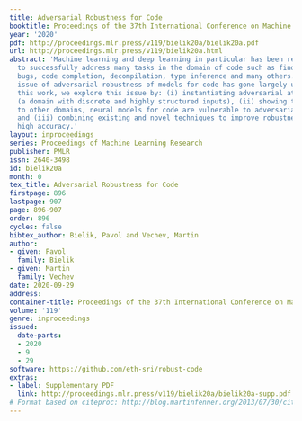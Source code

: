 ```yaml
---
title: Adversarial Robustness for Code
booktitle: Proceedings of the 37th International Conference on Machine Learning
year: '2020'
pdf: http://proceedings.mlr.press/v119/bielik20a/bielik20a.pdf
url: http://proceedings.mlr.press/v119/bielik20a.html
abstract: 'Machine learning and deep learning in particular has been recently used
  to successfully address many tasks in the domain of code such as finding and fixing
  bugs, code completion, decompilation, type inference and many others. However, the
  issue of adversarial robustness of models for code has gone largely unnoticed. In
  this work, we explore this issue by: (i) instantiating adversarial attacks for code
  (a domain with discrete and highly structured inputs), (ii) showing that, similar
  to other domains, neural models for code are vulnerable to adversarial attacks,
  and (iii) combining existing and novel techniques to improve robustness while preserving
  high accuracy.'
layout: inproceedings
series: Proceedings of Machine Learning Research
publisher: PMLR
issn: 2640-3498
id: bielik20a
month: 0
tex_title: Adversarial Robustness for Code
firstpage: 896
lastpage: 907
page: 896-907
order: 896
cycles: false
bibtex_author: Bielik, Pavol and Vechev, Martin
author:
- given: Pavol
  family: Bielik
- given: Martin
  family: Vechev
date: 2020-09-29
address: 
container-title: Proceedings of the 37th International Conference on Machine Learning
volume: '119'
genre: inproceedings
issued:
  date-parts:
  - 2020
  - 9
  - 29
software: https://github.com/eth-sri/robust-code
extras:
- label: Supplementary PDF
  link: http://proceedings.mlr.press/v119/bielik20a/bielik20a-supp.pdf
# Format based on citeproc: http://blog.martinfenner.org/2013/07/30/citeproc-yaml-for-bibliographies/
---
```

